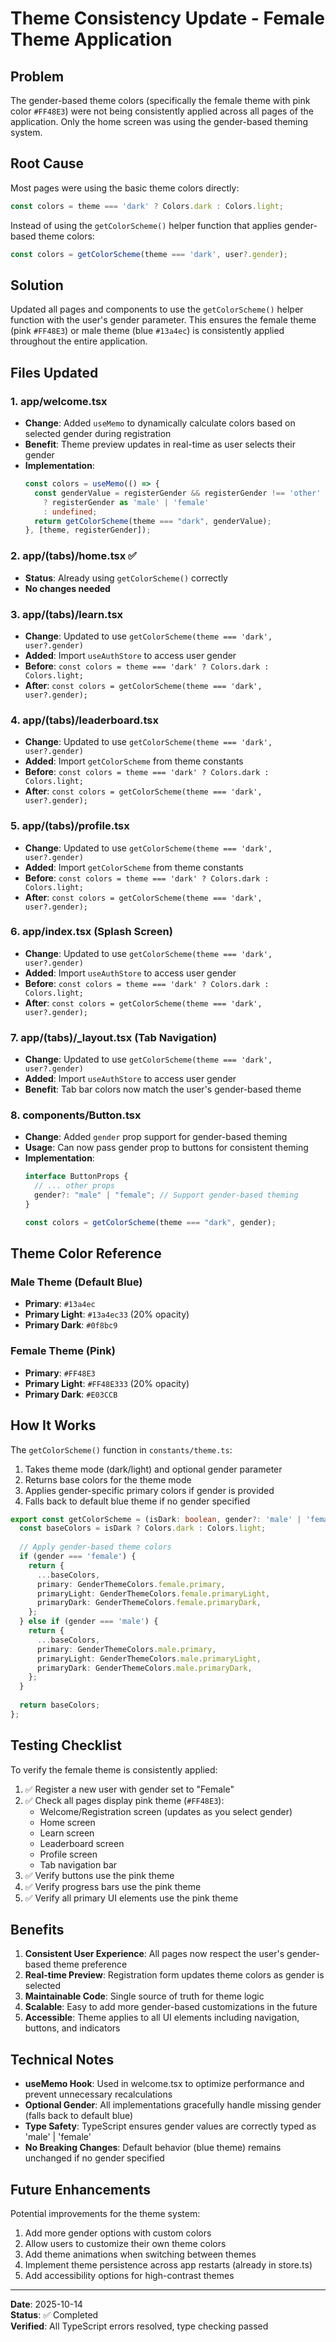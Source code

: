 # Theme Consistency Update - Female Theme Application

## Problem
The gender-based theme colors (specifically the female theme with pink color `#FF48E3`) were not being consistently applied across all pages of the application. Only the home screen was using the gender-based theming system.

## Root Cause
Most pages were using the basic theme colors directly:
```typescript
const colors = theme === 'dark' ? Colors.dark : Colors.light;
```

Instead of using the `getColorScheme()` helper function that applies gender-based theme colors:
```typescript
const colors = getColorScheme(theme === 'dark', user?.gender);
```

## Solution
Updated all pages and components to use the `getColorScheme()` helper function with the user's gender parameter. This ensures the female theme (pink `#FF48E3`) or male theme (blue `#13a4ec`) is consistently applied throughout the entire application.

## Files Updated

### 1. **app/welcome.tsx**
- **Change**: Added `useMemo` to dynamically calculate colors based on selected gender during registration
- **Benefit**: Theme preview updates in real-time as user selects their gender
- **Implementation**:
  ```typescript
  const colors = useMemo(() => {
    const genderValue = registerGender && registerGender !== 'other' && registerGender !== 'prefer_not_to_say' 
      ? registerGender as 'male' | 'female'
      : undefined;
    return getColorScheme(theme === "dark", genderValue);
  }, [theme, registerGender]);
  ```

### 2. **app/(tabs)/home.tsx** ✅
- **Status**: Already using `getColorScheme()` correctly
- **No changes needed**

### 3. **app/(tabs)/learn.tsx**
- **Change**: Updated to use `getColorScheme(theme === 'dark', user?.gender)`
- **Added**: Import `useAuthStore` to access user gender
- **Before**: `const colors = theme === 'dark' ? Colors.dark : Colors.light;`
- **After**: `const colors = getColorScheme(theme === 'dark', user?.gender);`

### 4. **app/(tabs)/leaderboard.tsx**
- **Change**: Updated to use `getColorScheme(theme === 'dark', user?.gender)`
- **Added**: Import `getColorScheme` from theme constants
- **Before**: `const colors = theme === 'dark' ? Colors.dark : Colors.light;`
- **After**: `const colors = getColorScheme(theme === 'dark', user?.gender);`

### 5. **app/(tabs)/profile.tsx**
- **Change**: Updated to use `getColorScheme(theme === 'dark', user?.gender)`
- **Added**: Import `getColorScheme` from theme constants
- **Before**: `const colors = theme === 'dark' ? Colors.dark : Colors.light;`
- **After**: `const colors = getColorScheme(theme === 'dark', user?.gender);`

### 6. **app/index.tsx** (Splash Screen)
- **Change**: Updated to use `getColorScheme(theme === 'dark', user?.gender)`
- **Added**: Import `useAuthStore` to access user gender
- **Before**: `const colors = theme === 'dark' ? Colors.dark : Colors.light;`
- **After**: `const colors = getColorScheme(theme === 'dark', user?.gender);`

### 7. **app/(tabs)/_layout.tsx** (Tab Navigation)
- **Change**: Updated to use `getColorScheme(theme === 'dark', user?.gender)`
- **Added**: Import `useAuthStore` to access user gender
- **Benefit**: Tab bar colors now match the user's gender-based theme

### 8. **components/Button.tsx**
- **Change**: Added `gender` prop support for gender-based theming
- **Usage**: Can now pass gender prop to buttons for consistent theming
- **Implementation**:
  ```typescript
  interface ButtonProps {
    // ... other props
    gender?: "male" | "female"; // Support gender-based theming
  }
  
  const colors = getColorScheme(theme === "dark", gender);
  ```

## Theme Color Reference

### Male Theme (Default Blue)
- **Primary**: `#13a4ec`
- **Primary Light**: `#13a4ec33` (20% opacity)
- **Primary Dark**: `#0f8bc9`

### Female Theme (Pink)
- **Primary**: `#FF48E3`
- **Primary Light**: `#FF48E333` (20% opacity)
- **Primary Dark**: `#E03CCB`

## How It Works

The `getColorScheme()` function in `constants/theme.ts`:
1. Takes theme mode (dark/light) and optional gender parameter
2. Returns base colors for the theme mode
3. Applies gender-specific primary colors if gender is provided
4. Falls back to default blue theme if no gender specified

```typescript
export const getColorScheme = (isDark: boolean, gender?: 'male' | 'female') => {
  const baseColors = isDark ? Colors.dark : Colors.light;
  
  // Apply gender-based theme colors
  if (gender === 'female') {
    return {
      ...baseColors,
      primary: GenderThemeColors.female.primary,
      primaryLight: GenderThemeColors.female.primaryLight,
      primaryDark: GenderThemeColors.female.primaryDark,
    };
  } else if (gender === 'male') {
    return {
      ...baseColors,
      primary: GenderThemeColors.male.primary,
      primaryLight: GenderThemeColors.male.primaryLight,
      primaryDark: GenderThemeColors.male.primaryDark,
    };
  }
  
  return baseColors;
};
```

## Testing Checklist

To verify the female theme is consistently applied:

1. ✅ Register a new user with gender set to "Female"
2. ✅ Check all pages display pink theme (`#FF48E3`):
   - Welcome/Registration screen (updates as you select gender)
   - Home screen
   - Learn screen
   - Leaderboard screen
   - Profile screen
   - Tab navigation bar
3. ✅ Verify buttons use the pink theme
4. ✅ Verify progress bars use the pink theme
5. ✅ Verify all primary UI elements use the pink theme

## Benefits

1. **Consistent User Experience**: All pages now respect the user's gender-based theme preference
2. **Real-time Preview**: Registration form updates theme colors as gender is selected
3. **Maintainable Code**: Single source of truth for theme logic
4. **Scalable**: Easy to add more gender-based customizations in the future
5. **Accessible**: Theme applies to all UI elements including navigation, buttons, and indicators

## Technical Notes

- **useMemo Hook**: Used in welcome.tsx to optimize performance and prevent unnecessary recalculations
- **Optional Gender**: All implementations gracefully handle missing gender (falls back to default blue)
- **Type Safety**: TypeScript ensures gender values are correctly typed as 'male' | 'female'
- **No Breaking Changes**: Default behavior (blue theme) remains unchanged if no gender specified

## Future Enhancements

Potential improvements for the theme system:

1. Add more gender options with custom colors
2. Allow users to customize their own theme colors
3. Add theme animations when switching between themes
4. Implement theme persistence across app restarts (already in store.ts)
5. Add accessibility options for high-contrast themes

---

**Date**: 2025-10-14  
**Status**: ✅ Completed  
**Verified**: All TypeScript errors resolved, type checking passed
